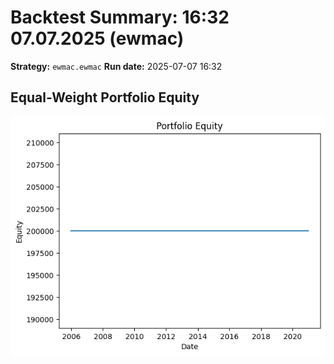 # Backtest Summary: 16:32 07.07.2025 (ewmac)
**Strategy:** `ewmac.ewmac`
**Run date:** 2025-07-07 16:32

## Equal-Weight Portfolio Equity
![Portfolio Equity](portfolio/portfolio_equity.png)

